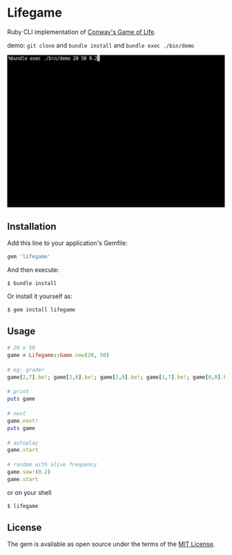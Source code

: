 # Lifegame

Ruby CLI implementation of [Conway's Game of Life](https://en.wikipedia.org/wiki/Conway%27s_Game_of_Life).

demo: `git clone` and `bundle install` and `bundle exec ./bin/demo`

[![demo](./demo.gif)](./demo.gif)

## Installation

Add this line to your application's Gemfile:

```ruby
gem 'lifegame'
```
And then execute:

```
$ bundle install
```

Or install it yourself as:

```
$ gem install lifegame
```

## Usage

```ruby
# 20 x 50
game = Lifegame::Game.new(20, 50)

# eg: grader
game[2,7].be!; game[2,8].be!; game[2,9].be!; game[1,7].be!; game[0,8].be!

# print
puts game

# next
game.next!
puts game

# autoplay
game.start

# random with alive frequency
game.sow!(0.2)
game.start
```

or on your shell

```sh
$ lifegame
```

## License

The gem is available as open source under the terms of the [MIT License](https://opensource.org/licenses/MIT).
